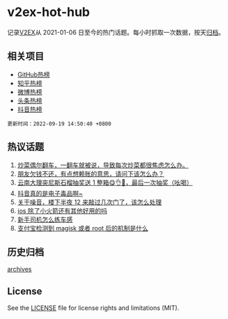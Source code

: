 # v2ex-hot-hub

 记录[V2EX](https://www.v2ex.com/)从 2021-01-06 日至今的热门话题。每小时抓取一次数据，按天[归档](archives)。
 
 ## 相关项目

- [GitHub热榜](https://github.com/lonnyzhang423/github-hot-hub)
- [知乎热榜](https://github.com/lonnyzhang423/zhihu-hot-hub)
- [微博热榜](https://github.com/lonnyzhang423/weibo-hot-hub)
- [头条热榜](https://github.com/lonnyzhang423/toutiao-hot-hub)
- [抖音热榜](https://github.com/lonnyzhang423/douyin-hot-hub)


 `更新时间：2022-09-19 14:50:40 +0800`

## 热议话题

1. [炒菜偶尔翻车，一翻车就被说，导致每次炒菜都很焦虑怎么办。](https://www.v2ex.com/t/881155)
1. [朋友欠钱不还，有点想赖账的意思，请问下该怎么办？](https://www.v2ex.com/t/881075)
1. [云南大理突尼斯石榴抽奖送 1 整箱😋👌🧺，最后一次抽奖（吆喝）](https://www.v2ex.com/t/881149)
1. [抖音真的是电子毒品啊~](https://www.v2ex.com/t/881063)
1. [关于噪音，楼下半夜 12 来敲过几次门了，该怎么处理](https://www.v2ex.com/t/881095)
1. [ios 除了小火箭还有其他好用的吗](https://www.v2ex.com/t/881159)
1. [新手司机怎么练车感](https://www.v2ex.com/t/881185)
1. [支付宝检测到 magisk 或者 root 后的机制是什么](https://www.v2ex.com/t/881082)

## 历史归档

[archives](archives)

## License

See the [LICENSE](LICENSE) file for license rights and limitations (MIT).
